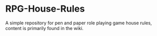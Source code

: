 # RPG-House-Rules
A simple repository for pen and paper role playing game house rules, content is primarily found in the wiki.
